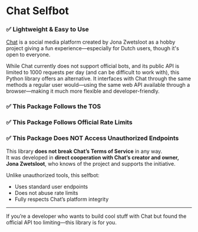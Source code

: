 # Chat Selfbot
### ✅ Lightweight & Easy to Use

[Chat](https://chat.jonazwetsloot.nl/) is a social media platform created by Jona Zwetsloot as a hobby project giving a fun experience—especially for Dutch users, though it's open to everyone.

While Chat currently does not support official bots, and its public API is limited to 1000 requests per day (and can be difficult to work with), this Python library offers an alternative. It interfaces with Chat through the same methods a regular user would—using the same web API available through a browser—making it much more flexible and developer-friendly.

### ✅ This Package Follows the TOS
### ✅ This Package Follows Official Rate Limits
### ✅ This Package Does NOT Access Unauthorized Endpoints

This library **does not break Chat’s Terms of Service** in any way.  
It was developed in **direct cooperation with Chat’s creator and owner, Jona Zwetsloot**, who knows of the project and supports the initiative.

Unlike unauthorized tools, this selfbot:
- Uses standard user endpoints
- Does not abuse rate limits
- Fully respects Chat’s platform integrity

---

If you’re a developer who wants to build cool stuff with Chat but found the official API too limiting—this library is for you.
